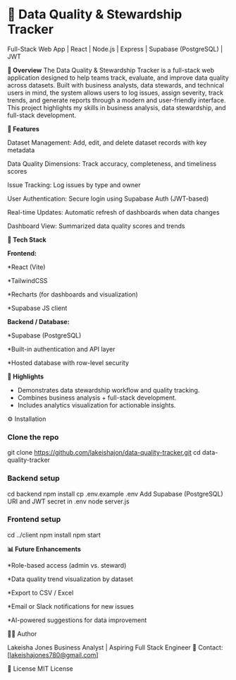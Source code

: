 # 🧮 Data Quality & Stewardship Tracker
Full-Stack Web App | React | Node.js | Express | Supabase (PostgreSQL) | JWT

**📌 Overview**
The Data Quality & Stewardship Tracker is a full-stack web application designed to help teams track, evaluate, and improve data quality across datasets. Built with business analysts, data stewards, and technical users in mind, the system allows users to log issues, assign severity, track trends, and generate reports through a modern and user-friendly interface. This project highlights my skills in business analysis, data stewardship, and full-stack development.

**🎯  Features**

Dataset Management: Add, edit, and delete dataset records with key metadata

Data Quality Dimensions: Track accuracy, completeness, and timeliness scores

Issue Tracking: Log issues by type and owner

User Authentication: Secure login using Supabase Auth (JWT-based)

Real-time Updates: Automatic refresh of dashboards when data changes

Dashboard View: Summarized data quality scores and trends

**🧰 Tech Stack**

**Frontend:**

*React (Vite)

*TailwindCSS

*Recharts (for dashboards and visualization)

*Supabase JS client

**Backend / Database:**

*Supabase (PostgreSQL)

*Built-in authentication and API layer

*Hosted database with row-level security

**🌟 Highlights**
*	Demonstrates data stewardship workflow and quality tracking.
*	Combines business analysis + full-stack development.
*	Includes analytics visualization for actionable insights.

⚙️ Installation
### Clone the repo
git clone https://github.com/lakeishajon/data-quality-tracker.git
cd data-quality-tracker

### Backend setup
cd backend
npm install
cp .env.example .env
Add Supabase (PostgreSQL) URI and JWT secret in .env
node server.js
### Frontend setup
cd ../client
npm install
npm start


**📊 Future Enhancements**

*Role-based access (admin vs. steward)

*Data quality trend visualization by dataset

*Export to CSV / Excel

*Email or Slack notifications for new issues

*AI-powered suggestions for data improvement

👩‍💼 Author

Lakeisha Jones
Business Analyst | Aspiring Full Stack Engineer
📧 Contact: [lakeishajones780@gmail.com]

📝 License
MIT License
